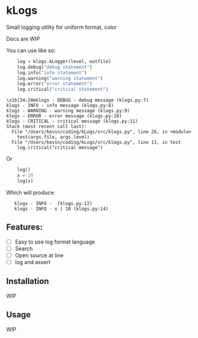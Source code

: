 # kLogs
Small logging utility for uniform format, color

Docs are WIP

You can use like so:
```python
    log = klogs.kLogger(level, outfile)
    log.debug("debug statement")
    log.info("info statement")
    log.warning("warning statement")
    log.error("error statement")
    log.critical("critical statement")
```
```none
\x1b[34;20mklogs - DEBUG - debug message (klogs.py:7)
klogs - INFO - info message (klogs.py:8)
klogs - WARNING - warning message (klogs.py:9)
klogs - ERROR - error message (klogs.py:10)
klogs - CRITICAL - critical message (klogs.py:11)
Stack (most recent call last):
  File "/Users/kevin/coding/kLogs/src/klogs.py", line 26, in <module>
    test(args.file, args.level)
  File "/Users/kevin/coding/kLogs/src/klogs.py", line 11, in test
    log.critical("critical message")

```

Or 

```python
    log()
    x = 10
    log(x)
```

Which will produce:
```
   klogs - INFO -  (klogs.py:12)
   klogs - INFO - x | 10 (klogs.py:14)
```
 

## Features:
- [ ] Easy to use log format language
- [ ] Search
- [ ] Open source at line
- [ ] log and assert

## Installation
WIP

## Usage
WIP
